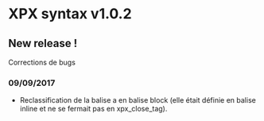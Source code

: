 # XPX syntax v1.0.2

## New release !

Corrections de bugs

### 09/09/2017
* Reclassification de la balise a en balise block (elle était définie en balise inline et ne se fermait pas en xpx_close_tag).
